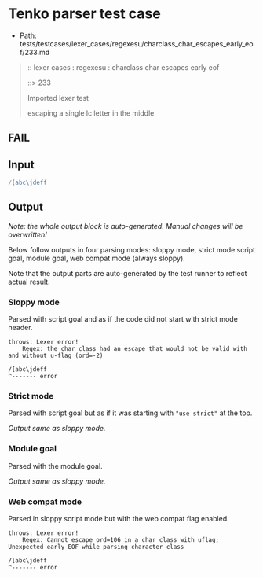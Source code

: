 # Tenko parser test case

- Path: tests/testcases/lexer_cases/regexesu/charclass_char_escapes_early_eof/233.md

> :: lexer cases : regexesu : charclass char escapes early eof
>
> ::> 233
>
> Imported lexer test
>
> escaping a single lc letter in the middle

## FAIL

## Input

`````js
/[abc\jdeff
`````

## Output

_Note: the whole output block is auto-generated. Manual changes will be overwritten!_

Below follow outputs in four parsing modes: sloppy mode, strict mode script goal, module goal, web compat mode (always sloppy).

Note that the output parts are auto-generated by the test runner to reflect actual result.

### Sloppy mode

Parsed with script goal and as if the code did not start with strict mode header.

`````
throws: Lexer error!
    Regex: the char class had an escape that would not be valid with and without u-flag (ord=-2)

/[abc\jdeff
^------- error
`````

### Strict mode

Parsed with script goal but as if it was starting with `"use strict"` at the top.

_Output same as sloppy mode._

### Module goal

Parsed with the module goal.

_Output same as sloppy mode._

### Web compat mode

Parsed in sloppy script mode but with the web compat flag enabled.

`````
throws: Lexer error!
    Regex: Cannot escape ord=106 in a char class with uflag; Unexpected early EOF while parsing character class

/[abc\jdeff
^------- error
`````

